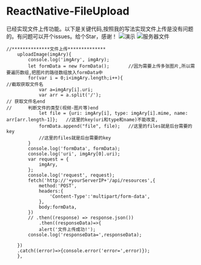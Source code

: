 # ReactNative-FileUpload
已经实现文件上传功能。以下是关键代码,按照我的写法实现文件上传是没有问题的。有问题可以开个issues。给个Star，感谢！
![演示](https://github.com/HAPENLY/ReactNative-FileUpload/blob/master/Upload.gif)
![服务器文件](https://github.com/HAPENLY/ReactNative-FileUpload/blob/master/D5B9AA23-8D8F-4DAA-A374-F4189269D48F.png)
```
//**************文件上传**************
    uploadImage(imgAry){
        console.log('imgAry', imgAry);
        let formData = new FormData();       //因为需要上传多张图片,所以需要遍历数组,把图片的路径数组放入formData中
        for(var i = 0;i<imgAry.length;i++){
//截取获取文件名
            var a=imgAry[i].uri;
            var arr = a.split('/');
// 获取文件名end
//      判断文件的类型(视频-图片等)end
            let file = {uri: imgAry[i], type: imgAry[i].mime, name: arr[arr.length-1]};   //这里的key(uri和type和name)不能改变,
            formData.append("file", file);   //这里的files就是后台需要的key
            //这里的files就是后台需要的key
        }
        console.log('formData', formData);
        console.log('uri', imgAry[0].uri);
        var request = {
            imgAry,
        };
        console.log('request', request);
        fetch('http://'+yourServerIP+'/api/resources',{
            method:'POST',
            headers:{
                'Content-Type':'multipart/form-data',
            },
            body:formData,
        })
        // .then((response) => response.json())
            .then((responseData)=>{
            alert('文件上传成功!');
        console.log('responseData=',responseData);

    })
    .catch((error)=>{console.error('error=',error)});
    },
```



